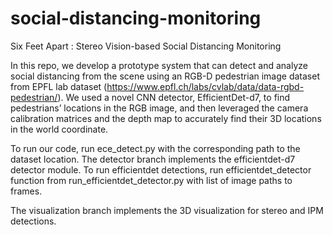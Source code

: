 # social-distancing-monitoring
Six Feet Apart : Stereo Vision-based Social Distancing Monitoring

In this repo, we develop a prototype system that can detect and analyze social distancing from the scene
using an RGB-D pedestrian image dataset from EPFL lab dataset (https://www.epfl.ch/labs/cvlab/data/data-rgbd-pedestrian/).
We used a novel CNN detector, EfficientDet-d7, to find pedestrians’ locations in the RGB image,
and then leveraged the camera calibration matrices and the depth map to accurately find their 3D locations in the world coordinate.

To run our code, run ece_detect.py with the corresponding path to the dataset location.
The detector branch implements the efficientdet-d7 detector module. To run efficientdet detections, run efficientdet_detector function
from run_efficientdet_detector.py with list of image paths to frames.

The visualization branch implements the 3D visualization for stereo and IPM detections.
